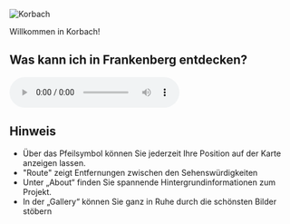 ![Korbach](./images/frankenberg/p0.jpg#pano)

Willkommen in Korbach! 

## Was kann ich in Frankenberg entdecken?

<audio controls class="full-width-audio">
  <source src="locales/korbach/de/korbach.mp3" type="audio/mpeg">
  Dein Browser unterstützt kein Audioelement.
</audio>

## Hinweis

- Über das Pfeilsymbol können Sie jederzeit Ihre Position auf der Karte anzeigen lassen.
- "Route" zeigt Entfernungen zwischen den Sehenswürdigkeiten
- Unter „About“ finden Sie spannende Hintergrundinformationen zum Projekt.
- In der „Gallery“ können Sie ganz in Ruhe durch die schönsten Bilder stöbern